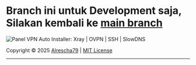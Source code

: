 # Branch ini untuk Development saja, Silakan kembali ke [main branch](https://github.com/alrescha79-cmd/sc-vpn)

![Panel VPN Auto Installer: Xray | OVPN | SSH | SlowDNS](https://readme-typing-svg.demolab.com?font=Capriola&size=40&duration=4000&pause=450&color=F70069&background=FFFFAA00&center=true&random=false&width=1000&height=100&lines=This+Branch+is+for+Development+only;by+Alrescha79)

Copyright © 2025 [Alrescha79](https://github.com/alrescha79-cmd) | [MIT License](./LICENSE)

---
